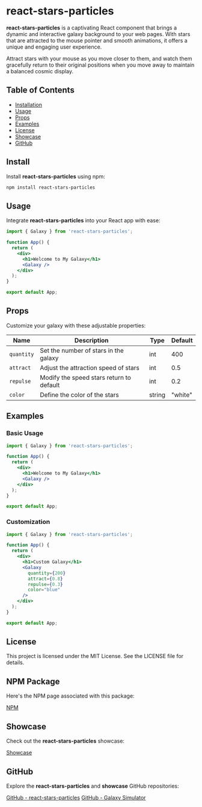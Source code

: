 # react-stars-particles

**react-stars-particles** is a captivating React component that brings a dynamic and interactive galaxy background to your web pages. With stars that are attracted to the mouse pointer and smooth animations, it offers a unique and engaging user experience.

Attract stars with your mouse as you move closer to them, and watch them gracefully return to their original positions when you move away to maintain a balanced cosmic display.

## Table of Contents
- [Installation](#install)
- [Usage](#usage)
- [Props](#props)
- [Examples](#examples)
- [License](#license)
- [Showcase](#showcase)
- [GitHub](#github)

## Install

Install **react-stars-particles** using npm:

```bash
npm install react-stars-particles
```

## Usage

Integrate **react-stars-particles** into your React app with ease:

```jsx
import { Galaxy } from 'react-stars-particles';

function App() {
  return (
    <div>
      <h1>Welcome to My Galaxy</h1>
      <Galaxy />
    </div>
  );
}

export default App;
```

## Props

Customize your galaxy with these adjustable properties:

| Name      | Description                                | Type   | Default |
|-----------|--------------------------------------------|--------|---------|
| `quantity`| Set the number of stars in the galaxy      | int    | 400     |
| `attract` | Adjust the attraction speed of stars       | int    | 0.5     |
| `repulse` | Modify the speed stars return to default   | int    | 0.2     |
| `color`   | Define the color of the stars              | string | "white" |

## Examples

### Basic Usage

```jsx
import { Galaxy } from 'react-stars-particles';

function App() {
  return (
    <div>
      <h1>Welcome to My Galaxy</h1>
      <Galaxy />
    </div>
  );
}

export default App;
```

### Customization

```jsx
import { Galaxy } from 'react-stars-particles';

function App() {
  return (
    <div>
      <h1>Custom Galaxy</h1>
      <Galaxy 
        quantity={200}
        attract={0.8}
        repulse={0.3}
        color="blue"
      />
    </div>
  );
}

export default App;
```

## License

This project is licensed under the MIT License. See the LICENSE file for details.

## NPM Package

Here's the NPM page associated with this package:

[NPM](https://www.npmjs.com/package/react-stars-particles)

## Showcase

Check out the **react-stars-particles** showcase:

[Showcase](https://galaxysimulator.netlify.app)

## GitHub

Explore the **react-stars-particles** and **showcase** GitHub repositories:

[GitHub - react-stars-particles](https://github.com/hugofolloni/react-stars-particles)
[GitHub - Galaxy Simulator](https://github.com/hugofolloni/galaxy-simulator)
